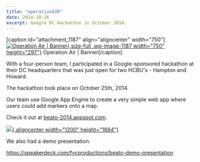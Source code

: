 ```yaml
---
title: "operationAIR"
date: 2014-10-26
excerpt: Google DC Hackathon in October 2014.
---
```


\[caption id="attachment\_1187" align="aligncenter"
width="750"\][![Operation Air |
Banner](https://fvcproductions.files.wordpress.com/2014/10/hedaer-0011.jpg){.size-full
.wp-image-1187 width="750"
height="297"}](https://fvcproductions.files.wordpress.com/2014/10/hedaer-0011.jpg)
Operation Air | Banner\[/caption\]

With a four-person team, I participated in a Google-sponsored hackathon
at their DC headquarters that was just open for two HCBU's - Hampton and
Howard.

The hackathon took place on October 25th, 2014.

Our team use Google App Engine to create a very simple web app where
users could add markers onto a map.

Check it out at
[beato-2014.appspot.com](https://beato-2014.appspot.com/).

[![](https://mir-s3-cdn-cf.behance.net/project_modules/max_1200/5839b420810715.562f17e65a860.png){.aligncenter
width="1200"
height="1884"}](https://mir-s3-cdn-cf.behance.net/project_modules/max_1200/5839b420810715.562f17e65a860.png)

We also had a demo presentation.

https://speakerdeck.com/fvcproductions/beato-demo-presentation
